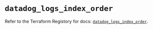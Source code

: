 # `datadog_logs_index_order`

Refer to the Terraform Registory for docs: [`datadog_logs_index_order`](https://registry.terraform.io/providers/datadog/datadog/3.31.0/docs/resources/logs_index_order).
